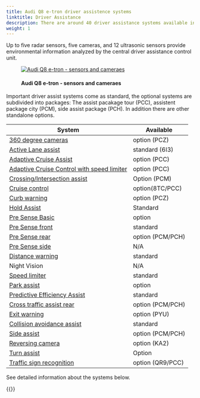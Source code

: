 ```yaml
---
title: Audi Q8 e-tron driver assistence systems
linktitle: Driver Assistance
description: There are around 40 driver assistance systems available in the Audi Q8 e-tron
weight: 1
---
```

<!-- markdownlint-disable MD033 -->

Up to five radar sensors, five cameras, and 12 ultrasonic sensors provide environmental information analyzed by the central driver assistance control unit.

<figure>
    <a href="https://media.electrichasgoneaudi.net/multimedia/models/q8-e-tron/technology/drivingassistance/sensors.jpg">
        <img src="https://media.electrichasgoneaudi.net/multimedia/models/q8-e-tron/technology/drivingassistance/sensors_st.jpg"
        class="img-fluid" alt="Audi Q8 e-tron - sensors and cameraes" title="Audi Q8 e-tron - sensors and cameraes">
    </a>
    <figcaption><h4>Audi Q8 e-tron - sensors and cameraes</h4></figcaption>
</figure>

Important driver assist systems come as standard, the optional systems are subdivided into packages: The assist pacakage tour (PCC), assistent package city (PCM), side assist package (PCH). In addition there are other standalone options.


| **System**    | **Available** |
| ----------- | ----------- |
| [360 degree cameras](360camera) | option (PCZ) |
| [Active Lane assist](activelaneassist) | standard (6I3)|
| [Adaptive Cruise Assist](adaptivecruiseassist) | option (PCC) |
| [Adaptive Cruise Control with speed limiter](adaptivecruisecontrol) | option (PCC) |
| [Crossing/Intersection assist](crossingassist) | Option (PCM) |
| [Cruise control](cruisecontrol) | option(8TC/PCC) |
| [Curb warning](curbwarning) | option (PCZ) |
| [Hold Assist](holdassist) | Standard |
| [Pre Sense Basic](presensebasic) | option |
| [Pre Sense front](presensefront) | standard |
| [Pre Sense rear](presenserear) | option (PCM/PCH) |
| [Pre Sense side](presenseside) | N/A |
| [Distance warning](distancewarning) | standard |
| Night Vision| N/A |
| [Speed limiter](speedlimiter) | standard |
| [Park assist](parkassist) | option |
| [Predictive Efficiency Assist](predictiveefficiencyassist) | standard |
| [Cross traffic assist rear](crosstrafficassistrear) | option (PCM/PCH) |
| [Exit warning](exitwarning) | option (PYU) |
| [Collision avoidance assist](collisionavoidanceassist) | standard |
| [Side assist](sideassist) | option (PCM/PCH) |
| [Reversing camera](reversingcamera) | option (KA2) |
| [Turn assist](turnassist) | Option  |
| [Traffic sign recognition](trafficsignrecognition) | option (QR9/PCC) |


See detailed information about the systems below.

{{<children description="true" />}}
